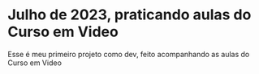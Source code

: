 # Julho de 2023, praticando aulas do Curso em Video
 Esse é meu primeiro projeto como dev, feito acompanhando as aulas do Curso em Video
